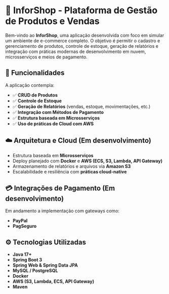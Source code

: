 # 🛒 InforShop - Plataforma de Gestão de Produtos e Vendas

Bem-vindo ao **InforShop**, uma aplicação desenvolvida com foco em simular um ambiente de e-commerce completo. O objetivo é permitir o cadastro e gerenciamento de produtos, controle de estoque, geração de relatórios e integração com práticas modernas de desenvolvimento em nuvem, microsserviços e meios de pagamento.

## 📌 Funcionalidades

A aplicação contempla:

- ✅ **CRUD de Produtos**  
- ✅ **Controle de Estoque**  
- ✅ **Geração de Relatórios** (vendas, estoque, movimentações, etc.)  
- ✅ **Integração com Métodos de Pagamento**  
- ✅ **Estrutura baseada em Microsserviços**  
- ✅ **Uso de práticas de Cloud com AWS**

## ☁️ Arquitetura e Cloud (Em desenvolvimento)

- Estrutura baseada em **Microsserviços**
- Deploy planejado com **Docker** e **AWS (ECS, S3, Lambda, API Gateway)**
- Armazenamento de relatórios e arquivos via **Amazon S3**
- Escalabilidade e resiliência com **práticas cloud-native**

## 💳 Integrações de Pagamento (Em desenvolvimento)

Em andamento a implementação com gateways como:

- **PayPal**
- **PagSeguro**

## ⚙️ Tecnologias Utilizadas

- **Java 17+**
- **Spring Boot 3**
- **Spring Web & Spring Data JPA**
- **MySQL / PostgreSQL**
- **Docker**
- **AWS (S3, Lambda, ECS, API Gateway)**
- **Maven**

